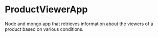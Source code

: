 # ProductViewerApp
Node and mongo app that retrieves information about the viewers of a product based on various conditions.
